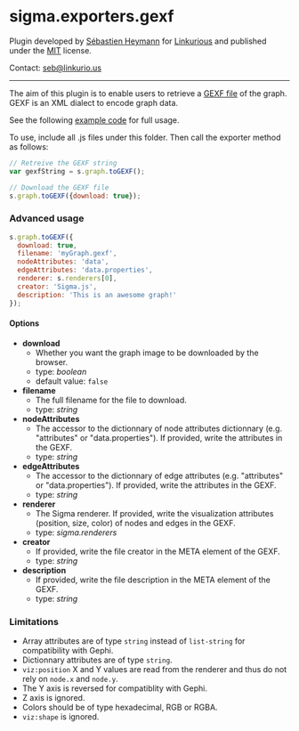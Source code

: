 sigma.exporters.gexf
=====================

Plugin developed by [Sébastien Heymann](https://github.com/sheymann) for [Linkurious](https://github.com/Linkurious) and published under the [MIT](LICENSE) license.

Contact: seb@linkurio.us

---

The aim of this plugin is to enable users to retrieve a [GEXF file](http://gexf.net/) of the graph. GEXF is an XML dialect to encode graph data.

See the following [example code](../../examples/plugin-exporters-gexf.html) for full usage.

To use, include all .js files under this folder. Then call the exporter method as follows:

````javascript
// Retreive the GEXF string
var gexfString = s.graph.toGEXF();

// Download the GEXF file
s.graph.toGEXF({download: true});
````

### Advanced usage

````javascript
s.graph.toGEXF({
  download: true,
  filename: 'myGraph.gexf',
  nodeAttributes: 'data',
  edgeAttributes: 'data.properties',
  renderer: s.renderers[0],
  creator: 'Sigma.js',
  description: 'This is an awesome graph!'
});
````

#### Options

 * **download**
   * Whether you want the graph image to be downloaded by the browser.
   * type: *boolean*
   * default value: `false`
 * **filename**
   * The full filename for the file to download.
   * type: *string*
 * **nodeAttributes**
   * The accessor to the dictionnary of node attributes dictionnary (e.g. "attributes" or "data.properties"). If provided, write the attributes in the GEXF.
   * type: *string*
 * **edgeAttributes**
   * The accessor to the dictionnary of edge attributes (e.g. "attributes" or "data.properties"). If provided, write the attributes in the GEXF.
   * type: *string*
 * **renderer**
   * The Sigma renderer. If provided, write the visualization attributes (position, size, color) of nodes and edges in the GEXF.
   * type: *sigma.renderers*
 * **creator**
   * If provided, write the file creator in the META element of the GEXF.
   * type: *string*
 * **description**
   * If provided, write the file description in the META element of the GEXF.
   * type: *string*

### Limitations

* Array attributes are of type `string` instead of `list-string` for compatibility with Gephi.
* Dictionnary attributes are of type `string`.
* `viz:position` X and Y values are read from the renderer and thus do not rely on `node.x` and `node.y`.
* The Y axis is reversed for compatiblity with Gephi.
* Z axis is ignored.
* Colors should be of type hexadecimal, RGB or RGBA.
* `viz:shape` is ignored.
